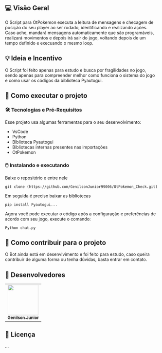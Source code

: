 ## 💻 Visão Geral
O Script para OtPokemon executa a leitura de mensagens e checagem de posição do seu player ao ser rodado, identificando e realizando ações. Caso ache, mandará mensagens automaticamente que são programáveis, realizará movimentos e depois irá sair do jogo, voltando depois de um tempo definido e execuando o mesmo loop.
	

## 💡 Ideia e Incentivo
O Script foi feito apenas para estudo e busca por fragilidades no jogo, sendo apenas para compreender melhor como funciona o sistema do jogo e como usar os códigos da biblioteca Pyautogui.

## 🚀 Como executar o projeto
### 🛠 Tecnologias e Pré-Requisitos
Esse projeto usa algumas ferramentas para o seu desenvolvimento:
- VsCode
- Python
- Biblioteca Pyautogui
- Bibliotecas internas presentes nas importações
- OtPokemon

### 🖱️ Instalando e executando
Baixe o repositório e entre nele

    git clone (https://github.com/GenilsonJunior99006/OtPokemon_Check.git)

Em seguida é preciso baixar as bibliotecas

    pip install Pyautogui...

Agora você pode executar o código após a configuração e preferências de acordo com seu jogo, execute o comando:

    Python chat.py

## 🧠 Como contribuir para o projeto

O Bot ainda está em desenvlvimento e foi feito para estudo, caso queira contribuir de alguma forma ou tenha dúvidas, basta entrar em contato.


## 👨 Desenvolvedores

<table>
	<tr>
        <td align="center"><a href="https://github.com/GenilsonJrs"><img src="https://avatars.githubusercontent.com/u/61212256?v=4" width="100px;" alt=""/><br /><sub><b>Genilson Junior </b></sub></a><br /><a href="https://github.com/GenilsonJrs"></a></td>
</table>

## 📝 Licença
...
